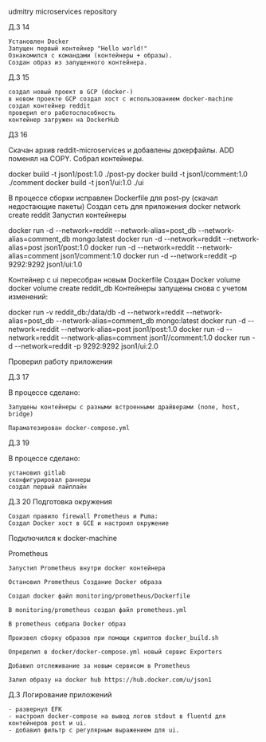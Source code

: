 udmitry microservices repository

Д.З 14

    Установлен Docker
    Запущен первый контейнер "Hello world!"
    Ознакомился с командами (контейнеры + образы).
    Создан образ из запущенного контейнера.

Д.3 15

    создал новый проект в GCP (docker-)
    в новом проекте GCP создал хост с использованием docker-machine
    создал контейнер reddit
    проверил его работоспособность
    контейнер загружен на DockerHub

ДЗ 16

Скачан архив reddit-microservices и добавлены докерфайлы. ADD поменял на COPY. Собрал контейнеры.

docker build -t json1/post:1.0 ./post-py docker build -t json1/comment:1.0 ./comment docker build -t json1/ui:1.0 ./ui

В процессе сборки исправлен Dockerfile для post-py (скачал недостающие пакеты) Создал сеть для приложения docker network create reddit Запустил контейнеры

docker run -d --network=reddit --network-alias=post_db --network-alias=comment_db mongo:latest docker run -d --network=reddit --network-alias=post json1/post:1.0 docker run -d --network=reddit --network-alias=comment json1/comment:1.0 docker run -d --network=reddit -p 9292:9292 json1/ui:1.0

Контейнер с ui пересобран новым Dockerfile Создан Docker volume docker volume create reddit_db Контейнеры запущены снова с учетом изменений:

docker run -v reddit_db:/data/db -d --network=reddit --network-alias=post_db --network-alias=comment_db mongo:latest docker run -d --network=reddit --network-alias=post json1/post:1.0 docker run -d --network=reddit --network-alias=comment json1//comment:1.0 docker run -d --network=reddit -p 9292:9292 json1/ui:2.0

Проверил работу приложения

Д.З 17

В процессе сделано:

    Запущены контейнеры с разными встроенными драйверами (none, host, bridge)

    Параматезирован docker-compose.yml

Д.З 19

В процессе сделано:

    установил gitlab
    сконфигурировал раннеры
    создал первый пайплайн

Д.3 20 Подготовка окружения

    Создал правило firewall Prometheus и Puma:
    Создал Docker хост в GCE и настроил окружение

Подключился к docker-machine

Prometheus

    Запустил Prometheus внутри docker контейнера

    Остановил Prometheus Создание Docker образа

    Создал docker файл monitoring/prometheus/Dockerfile

    В monitoring/prometheus создал файл prometheus.yml

    В prometheus собрала Docker образ

    Произвел сборку образов при помощи скриптов docker_build.sh

    Определил в docker/docker-compose.yml новый сервис Exporters

    Добавил отслеживание за новым сервисом в Prometheus

    Залил образу на docker hub https://hub.docker.com/u/json1

Д.З Логирование приложений
    
    
    - развернул EFK
    - настроил docker-compose на вывод логов stdout в fluentd для контейнеров post и ui.
    - добавил фильтр с регулярным выражением для ui.
    

